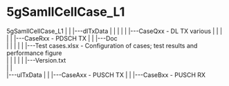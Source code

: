 # 5gSamllCellCase_L1

5gSamllCellCase_L1
	|
	|
	|---dlTxData
	|	|
	|   |
	|	|---CaseQxx - DL TX various
	|	|
	|   |
	|	|---CaseRxx - PDSCH TX
	|
	|
	|---Doc		
	|   |
	|   |
	|	|---Test cases.xlsx	- Configuration of cases; test results and performance figure	
	|   |
	|	|
	|	|---Version.txt				
	|
	|	
	|---ulTxData
		|
	    |
		|---CaseAxx - PUSCH TX
		|
	    |
		|---CaseBxx - PUSCH RX